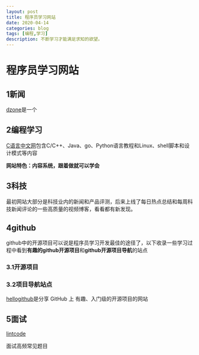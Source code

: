 ```yaml
---
layout: post
title: 程序员学习网站
date: 2020-04-14
categories: blog
tags: [编程,学习]
description: 不断学习才能满足求知的欲望。
---
```

# 程序员学习网站


## 1新闻

[dzone](https://dzone.com/)是一个

## 2编程学习

[C语言中文网](http://c.biancheng.net/)包含C/C++、Java、go、Python语言教程和Linux、shell脚本和设计模式等内容

**网站特色：内容系统，跟着做就可以学会**



## 3科技 


[](https://www.theverge.com/)

最初网站大部分是科技业内的新闻和产品评测，后来上线了每日热点总结和每周科技新闻评论的一些高质量的视频博客，看看都有新发现。





## 4github

github中的开源项目可以说是程序员学习开发最佳的途径了，以下收录一些学习过程中看到**有趣的github开源项目**和**github开源项目导航**的站点

### 3.1开源项目



### 3.2项目导航站点

[hellogithub](https://hellogithub.com/)是分享 GitHub 上 有趣、入门级的开源项目的网站



## 5面试

[lintcode](https://www.lintcode.com/)

面试高频常见题目





